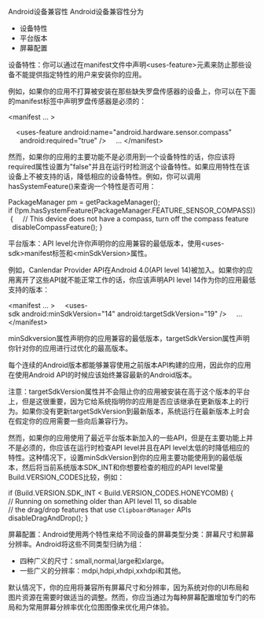 Android设备兼容性
Android设备兼容性分为

-   设备特性
-   平台版本
-   屏幕配置

设备特性：你可以通过在manifest文件中声明&lt;uses-feature&gt;元素来防止那些设备不能提供指定特性的用户来安装你的应用。

例如，如果你的应用不打算被安装在那些缺失罗盘传感器的设备上，你可以在下面的manifest标签中声明罗盘传感器是必须的：

&lt;manifest ... &gt;

    &lt;uses-feature android:name="android.hardware.sensor.compass"
                  android:required="true" /&gt;
    ...
&lt;/manifest&gt;

然而，如果你的应用的主要功能不是必须用到一个设备特性的话，你应该将required属性设置为"false"并且在运行时检测这个设备特性。如果应用特性在该设备上不被支持的话，降低相应的设备特性。例如，你可以调用hasSystemFeature()来查询一个特性是否可用：

PackageManager pm = getPackageManager();
if (!pm.hasSystemFeature(PackageManager.FEATURE\_SENSOR\_COMPASS)) {
    // This device does not have a compass, turn off the compass feature
    disableCompassFeature();
}

平台版本：API level允许你声明你的应用兼容的最低版本，使用&lt;uses-sdk&gt;manifest标签和&lt;minSdkVersion&gt;属性。

例如，Canlendar Provider API在Android 4.0(API level 14)被加入。如果你的应用离开了这些API就不能正常工作的话，你应该声明API level 14作为你的应用最低支持的版本：

&lt;manifest ... &gt;
    &lt;uses-sdk android:minSdkVersion="14" android:targetSdkVersion="19" /&gt;
    ...
&lt;/manifest&gt;

minSdkversion属性声明你的应用兼容的最低版本，targetSdkVersion属性声明你针对你的应用进行过优化的最高版本。

每个连续的Android版本都能够兼容使用之前版本API构建的应用，因此你的应用在使用Android API的时候应该始终兼容最新的Android版本。

注意：targetSdkVersion属性并不会阻止你的应用被安装在高于这个版本的平台上，但是这很重要，因为它给系统指明你的应用是否应该继承在更新版本上的行为。如果你没有更新targetSdkVersion到最新版本，系统运行在最新版本上时会在假定你的应用需要一些向后兼容行为。

然而，如果你的应用使用了最近平台版本新加入的一些API，但是在主要功能上并不是必须的，你应该在运行时检查API level并且在API level太低的时降低相应的特性。这种情况下，设置minSdkVersion到你的应用主要功能使用到的最低版本，然后将当前系统版本SDK\_INT和你想要检查的相应的API level常量Build.VERSION\_CODES比较，例如：

if (Build.VERSION.SDK\_INT &lt; Build.VERSION\_CODES.HONEYCOMB) {
    // Running on something older than API level 11, so disable
    // the drag/drop features that use `ClipboardManager` APIs
    disableDragAndDrop();
}

屏幕配置：Android使用两个特性来给不同设备的屏幕类型分类：屏幕尺寸和屏幕分辨率。Android将这些不同类型归纳为组：

-   四种广义的尺寸：small,normal,large和xlarge。
-   一些广义的分辨率：mdpi,hdpi,xhdpi,xxhdpi和其他。

默认情况下，你的应用将兼容所有屏幕尺寸和分辨率，因为系统对你的UI布局和图片资源在需要时做适当的调整。然而，你应当通过为每种屏幕配置增加专门的布局和为常用屏幕分辨率优化位图图像来优化用户体验。


